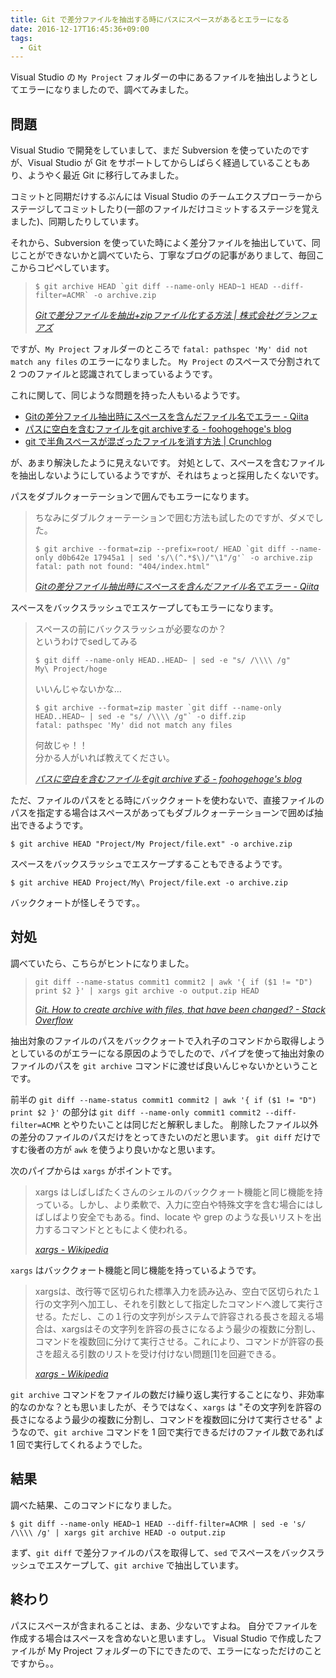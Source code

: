 ```yaml
---
title: Git で差分ファイルを抽出する時にパスにスペースがあるとエラーになる
date: 2016-12-17T16:45:36+09:00
tags:
  - Git
---
```


Visual Studio の `My Project` フォルダーの中にあるファイルを抽出しようとしてエラーになりましたので、調べてみました。

<!--more-->

## 問題

Visual Studio で開発をしていまして、まだ Subversion を使っていたのですが、Visual Studio が Git をサポートしてからしばらく経過していることもあり、ようやく最近 Git に移行してみました。

コミットと同期だけするぶんには Visual Studio のチームエクスプローラーからステージしてコミットしたり(一部のファイルだけコミットするステージを覚えました)、同期したりしています。

それから、Subversion を使っていた時によく差分ファイルを抽出していて、同じことができないかと調べていたら、丁寧なブログの記事がありまして、毎回ここからコピペしています。

>     $ git archive HEAD `git diff --name-only HEAD~1 HEAD --diff-filter=ACMR` -o archive.zip
>
> <cite>[Gitで差分ファイルを抽出+zipファイル化する方法 | 株式会社グランフェアズ](http://www.granfairs.com/blog/staff/git-archivediff)</cite>

ですが、`My Project` フォルダーのところで `fatal: pathspec 'My' did not match any files` のエラーになりました。
`My Project` のスペースで分割されて 2 つのファイルと認識されてしまっているようです。

これに関して、同じような問題を持った人もいるようです。

* [Gitの差分ファイル抽出時にスペースを含んだファイル名でエラー - Qiita](http://qiita.com/gotohiro55/items/24d6696fd59a04751b5b)
* [パスに空白を含むファイルをgit archiveする - foohogehoge's blog](http://foohogehoge.hatenablog.com/entry/20141003/1412340221)
* [git で半角スペースが混ざったファイルを消す方法 | Crunchlog](http://crunchlog.net/internet/net-service/git_rm_fatal/)

が、あまり解決したように見えないです。
対処として、スペースを含むファイルを抽出しないようにしているようですが、それはちょっと採用したくないです。

パスをダブルクォーテーションで囲んでもエラーになります。

> ちなみにダブルクォーテーションで囲む方法も試したのですが、ダメでした。
>
>     $ git archive --format=zip --prefix=root/ HEAD `git diff --name-only d0b642e 17945a1 | sed 's/\(^.*$\)/"\1"/g'` -o archive.zip
>     fatal: path not found: "404/index.html"
>
> <cite>[Gitの差分ファイル抽出時にスペースを含んだファイル名でエラー - Qiita](http://qiita.com/gotohiro55/items/24d6696fd59a04751b5b)</cite>

スペースをバックスラッシュでエスケープしてもエラーになります。

> スペースの前にバックスラッシュが必要なのか？  
> というわけでsedしてみる
>
>     $ git diff --name-only HEAD..HEAD~ | sed -e "s/ /\\\\ /g"
>     My\ Project/hoge
>
> いいんじゃないかな…
>
>     $ git archive --format=zip master `git diff --name-only HEAD..HEAD~ | sed -e "s/ /\\\\ /g"` -o diff.zip
>     fatal: pathspec 'My' did not match any files
>
> 何故じゃ！！  
> 分かる人がいれば教えてください。
>
> <cite>[パスに空白を含むファイルをgit archiveする - foohogehoge's blog](http://foohogehoge.hatenablog.com/entry/20141003/1412340221)</cite>

ただ、ファイルのパスをとる時にバッククォートを使わないで、直接ファイルのパスを指定する場合はスペースがあってもダブルクォーテーショーンで囲めば抽出できるようです。

```
$ git archive HEAD "Project/My Project/file.ext" -o archive.zip
```

スペースをバックスラッシュでエスケープすることもできるようです。

```
$ git archive HEAD Project/My\ Project/file.ext -o archive.zip
```

バッククォートが怪しそうです。。

## 対処

調べていたら、こちらがヒントになりました。

>     git diff --name-status commit1 commit2 | awk '{ if ($1 != "D") print $2 }' | xargs git archive -o output.zip HEAD
>
> <cite>[Git. How to create archive with files, that have been changed? - Stack Overflow](http://stackoverflow.com/questions/7226009/git-how-to-create-archive-with-files-that-have-been-changed)</cite>

抽出対象のファイルのパスをバッククォートで入れ子のコマンドから取得しようとしているのがエラーになる原因のようでしたので、パイプを使って抽出対象のファイルのパスを `git archive` コマンドに渡せば良いんじゃないかということです。

前半の `git diff --name-status commit1 commit2 | awk '{ if ($1 != "D") print $2 }'` の部分は `git diff --name-only commit1 commit2 --diff-filter=ACMR` とやりたいことは同じだと解釈しました。
削除したファイル以外の差分のファイルのパスだけをとってきたいのだと思います。
`git diff` だけですむ後者の方が `awk` を使うより良いかなと思います。

次のパイプからは `xargs` がポイントです。

> xargs はしばしばたくさんのシェルのバッククォート機能と同じ機能を持っている。しかし、より柔軟で、入力に空白や特殊文字を含む場合にはしばしばより安全でもある。find、locate や grep のような長いリストを出力するコマンドとともによく使われる。
>
> <cite>[xargs - Wikipedia](https://ja.wikipedia.org/wiki/Xargs)</cite>

`xargs` はバッククォート機能と同じ機能を持っているようです。

> xargsは、改行等で区切られた標準入力を読み込み、空白で区切られた１行の文字列へ加工し、それを引数として指定したコマンドへ渡して実行させる。ただし、この１行の文字列がシステムで許容される長さを超える場合は、xargsはその文字列を許容の長さになるよう最少の複数に分割し、コマンドを複数回に分けて実行させる。これにより、コマンドが許容の長さを超える引数のリストを受け付けない問題[1]を回避できる。
>
> <cite>[xargs - Wikipedia](https://ja.wikipedia.org/wiki/Xargs)</cite>

`git archive` コマンドをファイルの数だけ繰り返し実行することになり、非効率的なのかな？とも思いましたが、そうではなく、`xargs` は "その文字列を許容の長さになるよう最少の複数に分割し、コマンドを複数回に分けて実行させる" ようなので、`git archive` コマンドを 1 回で実行できるだけのファイル数であれば 1 回で実行してくれるようでした。

## 結果

調べた結果、このコマンドになりました。

```
$ git diff --name-only HEAD~1 HEAD --diff-filter=ACMR | sed -e 's/ /\\\\ /g' | xargs git archive HEAD -o output.zip
```

まず、`git diff` で差分ファイルのパスを取得して、`sed` でスペースをバックスラッシュでエスケープして、`git archive` で抽出しています。

## 終わり

パスにスペースが含まれることは、まあ、少ないですよね。
自分でファイルを作成する場合はスペースを含めないと思いますし。
Visual Studio で作成したファイルが My Project フォルダーの下にできたので、エラーになっただけのことですから。。
